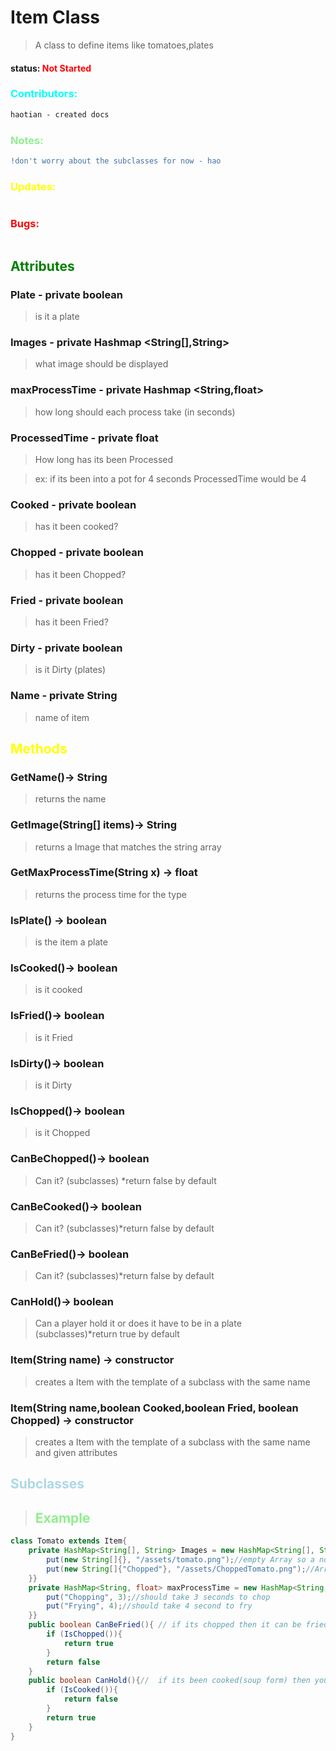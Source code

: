 # Item Class 
> A class to define items like tomatoes,plates 
#### status: <span style="color:Red;">Not Started</span>
### <span style="color:cyan;">Contributors:</span>
<!--put your names here between the ``` if you worked on it, and put what you did-->
```diff
haotian - created docs
```
### <span style="color:lightgreen;">Notes:</span>
```diff
!don't worry about the subclasses for now - hao
```
### <span style="color:yellow;">Updates:</span>
```diff

```
### <span style="color:red;">Bugs:</span>
```diff

```
## <span style="color:green;">Attributes</span>

### **Plate** - private boolean
> is it a plate

### **Images** - private Hashmap <String[],String>
> what image should be displayed 
 ### **maxProcessTime** - private Hashmap <String,float>
>how long should each process take (in seconds)

### **ProcessedTime** - private float
>How long has its been Processed 

>ex: if its been into a pot for 4 seconds ProcessedTime would be 4

### **Cooked** - private boolean
> has it been cooked?

### **Chopped** - private boolean
> has it been Chopped?

### **Fried** - private boolean
> has it been Fried?

### **Dirty** - private boolean
> is it Dirty (plates)

### **Name** - private String
>name of item 

## <span style="color:yellow;">Methods</span>

### **GetName()**-> String
>returns the name 

### **GetImage(String[] items)**-> String
>returns a Image that matches the string array
### **GetMaxProcessTime(String x)** -> float
>returns the process time for the type

### **IsPlate()** -> boolean
> is the item a plate
### **IsCooked()**-> boolean
>is it cooked
### **IsFried()**-> boolean
>is it Fried
### **IsDirty()**-> boolean
>is it Dirty
### **IsChopped()**-> boolean
>is it Chopped

### **CanBeChopped()**-> boolean
>Can it? (subclasses) *return false by default
### **CanBeCooked()**-> boolean
>Can it? (subclasses)*return false by default
### **CanBeFried()**-> boolean
>Can it? (subclasses)*return false by default
### **CanHold()**-> boolean
>Can a player hold it or does it have to be in a plate (subclasses)*return true by default

### **Item(String name)** -> constructor 
> creates a Item with the template of a subclass with the same name

### **Item(String name,boolean Cooked,boolean Fried, boolean Chopped)** -> constructor 
> creates a Item with the template of a subclass with the same name and given attributes

## <span style="color:lightblue;">Subclasses</span>
> ## <span style="color:lightgreen;">Example</span>   
```java
class Tomato extends Item{
    private HashMap<String[], String> Images = new HashMap<String[], String>(){{
        put(new String[]{}, "/assets/tomato.png");//empty Array so a normal tomato 
        put(new String[]{"Chopped"}, "/assets/ChoppedTomato.png");//Array  with a Chopped string so a Chopped tomato 
    }}
    private HashMap<String, float> maxProcessTime = new HashMap<String, float>(){{
        put("Chopping", 3);//should take 3 seconds to chop
        put("Frying", 4);//should take 4 second to fry
    }}
    public boolean CanBeFried(){ // if its chopped then it can be fried 
        if (IsChopped()){
            return true
        }
        return false
    }
    public boolean CanHold(){//  if its been cooked(soup form) then you can't hold it without a plate
        if (IsCooked()){
            return false
        }
        return true
    }
}

```

